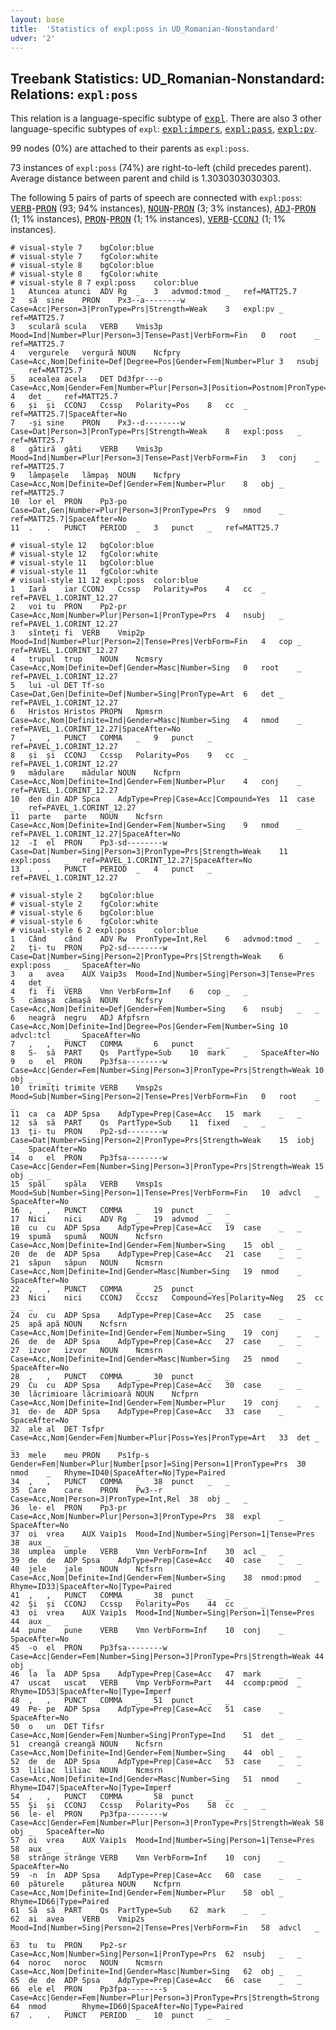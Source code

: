 ```yaml
---
layout: base
title:  'Statistics of expl:poss in UD_Romanian-Nonstandard'
udver: '2'
---
```


## Treebank Statistics: UD_Romanian-Nonstandard: Relations: `expl:poss`

This relation is a language-specific subtype of <tt><a href="ro_nonstandard-dep-expl.html">expl</a></tt>.
There are also 3 other language-specific subtypes of `expl`: <tt><a href="ro_nonstandard-dep-expl-impers.html">expl:impers</a></tt>, <tt><a href="ro_nonstandard-dep-expl-pass.html">expl:pass</a></tt>, <tt><a href="ro_nonstandard-dep-expl-pv.html">expl:pv</a></tt>.

99 nodes (0%) are attached to their parents as `expl:poss`.

73 instances of `expl:poss` (74%) are right-to-left (child precedes parent).
Average distance between parent and child is 1.3030303030303.

The following 5 pairs of parts of speech are connected with `expl:poss`: <tt><a href="ro_nonstandard-pos-VERB.html">VERB</a></tt>-<tt><a href="ro_nonstandard-pos-PRON.html">PRON</a></tt> (93; 94% instances), <tt><a href="ro_nonstandard-pos-NOUN.html">NOUN</a></tt>-<tt><a href="ro_nonstandard-pos-PRON.html">PRON</a></tt> (3; 3% instances), <tt><a href="ro_nonstandard-pos-ADJ.html">ADJ</a></tt>-<tt><a href="ro_nonstandard-pos-PRON.html">PRON</a></tt> (1; 1% instances), <tt><a href="ro_nonstandard-pos-PRON.html">PRON</a></tt>-<tt><a href="ro_nonstandard-pos-PRON.html">PRON</a></tt> (1; 1% instances), <tt><a href="ro_nonstandard-pos-VERB.html">VERB</a></tt>-<tt><a href="ro_nonstandard-pos-CCONJ.html">CCONJ</a></tt> (1; 1% instances).


~~~ conllu
# visual-style 7	bgColor:blue
# visual-style 7	fgColor:white
# visual-style 8	bgColor:blue
# visual-style 8	fgColor:white
# visual-style 8 7 expl:poss	color:blue
1	Atuncea	atunci	ADV	Rg	_	3	advmod:tmod	_	ref=MATT25.7
2	să	sine	PRON	Px3--a--------w	Case=Acc|Person=3|PronType=Prs|Strength=Weak	3	expl:pv	_	ref=MATT25.7
3	sculară	scula	VERB	Vmis3p	Mood=Ind|Number=Plur|Person=3|Tense=Past|VerbForm=Fin	0	root	_	ref=MATT25.7
4	vergurele	vergură	NOUN	Ncfpry	Case=Acc,Nom|Definite=Def|Degree=Pos|Gender=Fem|Number=Plur	3	nsubj	_	ref=MATT25.7
5	acealea	acela	DET	Dd3fpr---o	Case=Acc,Nom|Gender=Fem|Number=Plur|Person=3|Position=Postnom|PronType=Dem	4	det	_	ref=MATT25.7
6	și	și	CCONJ	Ccssp	Polarity=Pos	8	cc	_	ref=MATT25.7|SpaceAfter=No
7	-și	sine	PRON	Px3--d--------w	Case=Dat|Person=3|PronType=Prs|Strength=Weak	8	expl:poss	_	ref=MATT25.7
8	gătiră	găti	VERB	Vmis3p	Mood=Ind|Number=Plur|Person=3|Tense=Past|VerbForm=Fin	3	conj	_	ref=MATT25.7
9	lămpașele	lămpaș	NOUN	Ncfpry	Case=Acc,Nom|Definite=Def|Gender=Fem|Number=Plur	8	obj	_	ref=MATT25.7
10	lor	el	PRON	Pp3-po	Case=Dat,Gen|Number=Plur|Person=3|PronType=Prs	9	nmod	_	ref=MATT25.7|SpaceAfter=No
11	.	.	PUNCT	PERIOD	_	3	punct	_	ref=MATT25.7

~~~


~~~ conllu
# visual-style 12	bgColor:blue
# visual-style 12	fgColor:white
# visual-style 11	bgColor:blue
# visual-style 11	fgColor:white
# visual-style 11 12 expl:poss	color:blue
1	Iară	iar	CCONJ	Ccssp	Polarity=Pos	4	cc	_	ref=PAVEL_1.CORINT_12.27
2	voi	tu	PRON	Pp2-pr	Case=Acc,Nom|Number=Plur|Person=1|PronType=Prs	4	nsubj	_	ref=PAVEL_1.CORINT_12.27
3	sînteți	fi	VERB	Vmip2p	Mood=Ind|Number=Plur|Person=2|Tense=Pres|VerbForm=Fin	4	cop	_	ref=PAVEL_1.CORINT_12.27
4	trupul	trup	NOUN	Ncmsry	Case=Acc,Nom|Definite=Def|Gender=Masc|Number=Sing	0	root	_	ref=PAVEL_1.CORINT_12.27
5	lui	-ul	DET	Tf-so	Case=Dat,Gen|Definite=Def|Number=Sing|PronType=Art	6	det	_	ref=PAVEL_1.CORINT_12.27
6	Hristos	Hristos	PROPN	Npmsrn	Case=Acc,Nom|Definite=Ind|Gender=Masc|Number=Sing	4	nmod	_	ref=PAVEL_1.CORINT_12.27|SpaceAfter=No
7	,	,	PUNCT	COMMA	_	9	punct	_	ref=PAVEL_1.CORINT_12.27
8	și	și	CCONJ	Ccssp	Polarity=Pos	9	cc	_	ref=PAVEL_1.CORINT_12.27
9	mădulare	mădular	NOUN	Ncfprn	Case=Acc,Nom|Definite=Ind|Gender=Fem|Number=Plur	4	conj	_	ref=PAVEL_1.CORINT_12.27
10	den	din	ADP	Spca	AdpType=Prep|Case=Acc|Compound=Yes	11	case	_	ref=PAVEL_1.CORINT_12.27
11	parte	parte	NOUN	Ncfsrn	Case=Acc,Nom|Definite=Ind|Gender=Fem|Number=Sing	9	nmod	_	ref=PAVEL_1.CORINT_12.27|SpaceAfter=No
12	-I	el	PRON	Pp3-sd--------w	Case=Dat|Number=Sing|Person=3|PronType=Prs|Strength=Weak	11	expl:poss	_	ref=PAVEL_1.CORINT_12.27|SpaceAfter=No
13	.	.	PUNCT	PERIOD	_	4	punct	_	ref=PAVEL_1.CORINT_12.27

~~~


~~~ conllu
# visual-style 2	bgColor:blue
# visual-style 2	fgColor:white
# visual-style 6	bgColor:blue
# visual-style 6	fgColor:white
# visual-style 6 2 expl:poss	color:blue
1	Când	când	ADV	Rw	PronType=Int,Rel	6	advmod:tmod	_	_
2	ți-	tu	PRON	Pp2-sd--------w	Case=Dat|Number=Sing|Person=2|PronType=Prs|Strength=Weak	6	expl:poss	_	SpaceAfter=No
3	a	avea	AUX	Vaip3s	Mood=Ind|Number=Sing|Person=3|Tense=Pres	4	det	_	_
4	fi	fi	VERB	Vmn	VerbForm=Inf	6	cop	_	_
5	cămașa	cămașă	NOUN	Ncfsry	Case=Acc,Nom|Definite=Def|Gender=Fem|Number=Sing	6	nsubj	_	_
6	neagră	negru	ADJ	Afpfsrn	Case=Acc,Nom|Definite=Ind|Degree=Pos|Gender=Fem|Number=Sing	10	advcl:tcl	_	SpaceAfter=No
7	,	,	PUNCT	COMMA	_	6	punct	_	_
8	S-	să	PART	Qs	PartType=Sub	10	mark	_	SpaceAfter=No
9	o	el	PRON	Pp3fsa--------w	Case=Acc|Gender=Fem|Number=Sing|Person=3|PronType=Prs|Strength=Weak	10	obj	_	_
10	trimiți	trimite	VERB	Vmsp2s	Mood=Sub|Number=Sing|Person=2|Tense=Pres|VerbForm=Fin	0	root	_	_
11	ca	ca	ADP	Spsa	AdpType=Prep|Case=Acc	15	mark	_	_
12	să	să	PART	Qs	PartType=Sub	11	fixed	_	_
13	ți-	tu	PRON	Pp2-sd--------w	Case=Dat|Number=Sing|Person=2|PronType=Prs|Strength=Weak	15	iobj	_	SpaceAfter=No
14	o	el	PRON	Pp3fsa--------w	Case=Acc|Gender=Fem|Number=Sing|Person=3|PronType=Prs|Strength=Weak	15	obj	_	_
15	spăl	spăla	VERB	Vmsp1s	Mood=Sub|Number=Sing|Person=1|Tense=Pres|VerbForm=Fin	10	advcl	_	SpaceAfter=No
16	,	,	PUNCT	COMMA	_	19	punct	_	_
17	Nici	nici	ADV	Rg	_	19	advmod	_	_
18	cu	cu	ADP	Spsa	AdpType=Prep|Case=Acc	19	case	_	_
19	spumă	spumă	NOUN	Ncfsrn	Case=Acc,Nom|Definite=Ind|Gender=Fem|Number=Sing	15	obl	_	_
20	de	de	ADP	Spsa	AdpType=Prep|Case=Acc	21	case	_	_
21	săpun	săpun	NOUN	Ncmsrn	Case=Acc,Nom|Definite=Ind|Gender=Masc|Number=Sing	19	nmod	_	SpaceAfter=No
22	,	,	PUNCT	COMMA	_	25	punct	_	_
23	Nici	nici	CCONJ	Cccsz	Compound=Yes|Polarity=Neg	25	cc	_	_
24	cu	cu	ADP	Spsa	AdpType=Prep|Case=Acc	25	case	_	_
25	apă	apă	NOUN	Ncfsrn	Case=Acc,Nom|Definite=Ind|Gender=Fem|Number=Sing	19	conj	_	_
26	de	de	ADP	Spsa	AdpType=Prep|Case=Acc	27	case	_	_
27	izvor	izvor	NOUN	Ncmsrn	Case=Acc,Nom|Definite=Ind|Gender=Masc|Number=Sing	25	nmod	_	SpaceAfter=No
28	,	,	PUNCT	COMMA	_	30	punct	_	_
29	Cu	cu	ADP	Spsa	AdpType=Prep|Case=Acc	30	case	_	_
30	lăcrimioare	lăcrimioară	NOUN	Ncfprn	Case=Acc,Nom|Definite=Ind|Gender=Fem|Number=Plur	19	conj	_	_
31	de-	de	ADP	Spsa	AdpType=Prep|Case=Acc	33	case	_	SpaceAfter=No
32	ale	al	DET	Tsfpr	Case=Acc,Nom|Gender=Fem|Number=Plur|Poss=Yes|PronType=Art	33	det	_	_
33	mele	meu	PRON	Ps1fp-s	Gender=Fem|Number=Plur|Number[psor]=Sing|Person=1|PronType=Prs	30	nmod	_	Rhyme=ID40|SpaceAfter=No|Type=Paired
34	,	,	PUNCT	COMMA	_	38	punct	_	_
35	Care	care	PRON	Pw3--r	Case=Acc,Nom|Person=3|PronType=Int,Rel	38	obj	_	_
36	le-	el	PRON	Pp3-pr	Case=Acc,Nom|Number=Plur|Person=3|PronType=Prs	38	expl	_	SpaceAfter=No
37	oi	vrea	AUX	Vaip1s	Mood=Ind|Number=Sing|Person=1|Tense=Pres	38	aux	_	_
38	umplea	umple	VERB	Vmn	VerbForm=Inf	30	acl	_	_
39	de	de	ADP	Spsa	AdpType=Prep|Case=Acc	40	case	_	_
40	jele	jale	NOUN	Ncfsrn	Case=Acc,Nom|Definite=Ind|Gender=Fem|Number=Sing	38	nmod:pmod	_	Rhyme=ID33|SpaceAfter=No|Type=Paired
41	,	,	PUNCT	COMMA	_	38	punct	_	_
42	Şi	și	CCONJ	Ccssp	Polarity=Pos	44	cc	_	_
43	oi	vrea	AUX	Vaip1s	Mood=Ind|Number=Sing|Person=1|Tense=Pres	44	aux	_	_
44	pune	pune	VERB	Vmn	VerbForm=Inf	10	conj	_	SpaceAfter=No
45	-o	el	PRON	Pp3fsa--------w	Case=Acc|Gender=Fem|Number=Sing|Person=3|PronType=Prs|Strength=Weak	44	obj	_	_
46	la	la	ADP	Spsa	AdpType=Prep|Case=Acc	47	mark	_	_
47	uscat	uscat	VERB	Vmp	VerbForm=Part	44	ccomp:pmod	_	Rhyme=ID53|SpaceAfter=No|Type=Imperf
48	,	,	PUNCT	COMMA	_	51	punct	_	_
49	Pe-	pe	ADP	Spsa	AdpType=Prep|Case=Acc	51	case	_	SpaceAfter=No
50	o	un	DET	Tifsr	Case=Acc,Nom|Gender=Fem|Number=Sing|PronType=Ind	51	det	_	_
51	creangă	creangă	NOUN	Ncfsrn	Case=Acc,Nom|Definite=Ind|Gender=Fem|Number=Sing	44	obl	_	_
52	de	de	ADP	Spsa	AdpType=Prep|Case=Acc	53	case	_	_
53	liliac	liliac	NOUN	Ncmsrn	Case=Acc,Nom|Definite=Ind|Gender=Masc|Number=Sing	51	nmod	_	Rhyme=ID47|SpaceAfter=No|Type=Imperf
54	,	,	PUNCT	COMMA	_	58	punct	_	_
55	Şi	și	CCONJ	Ccssp	Polarity=Pos	58	cc	_	_
56	le-	el	PRON	Pp3fpa--------w	Case=Acc|Gender=Fem|Number=Plur|Person=3|PronType=Prs|Strength=Weak	58	obj	_	SpaceAfter=No
57	oi	vrea	AUX	Vaip1s	Mood=Ind|Number=Sing|Person=1|Tense=Pres	58	aux	_	_
58	strânge	strânge	VERB	Vmn	VerbForm=Inf	10	conj	_	SpaceAfter=No
59	-n	în	ADP	Spsa	AdpType=Prep|Case=Acc	60	case	_	_
60	păturele	păturea	NOUN	Ncfprn	Case=Acc,Nom|Definite=Ind|Gender=Fem|Number=Plur	58	obl	_	Rhyme=ID66|Type=Paired
61	Să	să	PART	Qs	PartType=Sub	62	mark	_	_
62	ai	avea	VERB	Vmip2s	Mood=Ind|Number=Sing|Person=2|Tense=Pres|VerbForm=Fin	58	advcl	_	_
63	tu	tu	PRON	Pp2-sr	Case=Acc,Nom|Number=Sing|Person=1|PronType=Prs	62	nsubj	_	_
64	noroc	noroc	NOUN	Ncmsrn	Case=Acc,Nom|Definite=Ind|Gender=Masc|Number=Sing	62	obj	_	_
65	de	de	ADP	Spsa	AdpType=Prep|Case=Acc	66	case	_	_
66	ele	el	PRON	Pp3fpa--------s	Case=Acc|Gender=Fem|Number=Plur|Person=3|PronType=Prs|Strength=Strong	64	nmod	_	Rhyme=ID60|SpaceAfter=No|Type=Paired
67	.	.	PUNCT	PERIOD	_	10	punct	_	_

~~~


